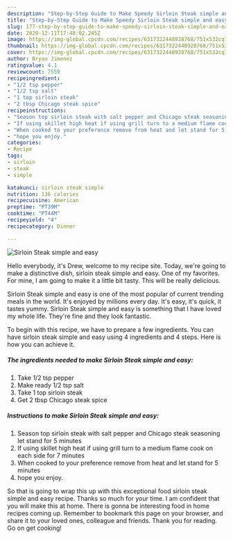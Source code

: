 ```yaml
---
description: "Step-by-Step Guide to Make Speedy Sirloin Steak simple and easy"
title: "Step-by-Step Guide to Make Speedy Sirloin Steak simple and easy"
slug: 177-step-by-step-guide-to-make-speedy-sirloin-steak-simple-and-easy
date: 2020-12-11T17:48:02.245Z
image: https://img-global.cpcdn.com/recipes/6317322448928768/751x532cq70/sirloin-steak-simple-and-easy-recipe-main-photo.jpg
thumbnail: https://img-global.cpcdn.com/recipes/6317322448928768/751x532cq70/sirloin-steak-simple-and-easy-recipe-main-photo.jpg
cover: https://img-global.cpcdn.com/recipes/6317322448928768/751x532cq70/sirloin-steak-simple-and-easy-recipe-main-photo.jpg
author: Bryan Jimenez
ratingvalue: 4.1
reviewcount: 7559
recipeingredient:
- "1/2 tsp pepper"
- "1/2 tsp salt"
- "1 top sirloin steak"
- "2 tbsp Chicago steak spice"
recipeinstructions:
- "Season top sirloin steak with salt pepper and Chicago steak seasoning let stand for 5 minutes"
- "If using skillet high heat if using grill turn to a medium flame cook on each side for 7 minutes"
- "When cooked to your preference remove from heat and let stand for 5 minutes"
- "hope you enjoy."
categories:
- Recipe
tags:
- sirloin
- steak
- simple

katakunci: sirloin steak simple 
nutrition: 136 calories
recipecuisine: American
preptime: "PT39M"
cooktime: "PT44M"
recipeyield: "4"
recipecategory: Dinner

---
```



![Sirloin Steak simple and easy](https://img-global.cpcdn.com/recipes/6317322448928768/751x532cq70/sirloin-steak-simple-and-easy-recipe-main-photo.jpg)

Hello everybody, it's Drew, welcome to my recipe site. Today, we're going to make a distinctive dish, sirloin steak simple and easy. One of my favorites. For mine, I am going to make it a little bit tasty. This will be really delicious.



Sirloin Steak simple and easy is one of the most popular of current trending meals in the world. It's enjoyed by millions every day. It's easy, it's quick, it tastes yummy. Sirloin Steak simple and easy is something that I have loved my whole life. They're fine and they look fantastic.


To begin with this recipe, we have to prepare a few ingredients. You can have sirloin steak simple and easy using 4 ingredients and 4 steps. Here is how you can achieve it.

<!--inarticleads1-->

##### The ingredients needed to make Sirloin Steak simple and easy:

1. Take 1/2 tsp pepper
1. Make ready 1/2 tsp salt
1. Take 1 top sirloin steak
1. Get 2 tbsp Chicago steak spice




<!--inarticleads2-->

##### Instructions to make Sirloin Steak simple and easy:

1. Season top sirloin steak with salt pepper and Chicago steak seasoning let stand for 5 minutes
1. If using skillet high heat if using grill turn to a medium flame cook on each side for 7 minutes
1. When cooked to your preference remove from heat and let stand for 5 minutes
1. hope you enjoy.




So that is going to wrap this up with this exceptional food sirloin steak simple and easy recipe. Thanks so much for your time. I am confident that you will make this at home. There is gonna be interesting food in home recipes coming up. Remember to bookmark this page on your browser, and share it to your loved ones, colleague and friends. Thank you for reading. Go on get cooking!
